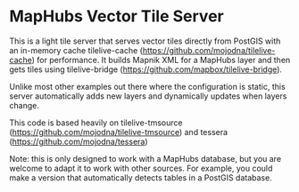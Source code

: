 # MapHubs Vector Tile Server

This is a light tile server that serves vector tiles directly from PostGIS with an in-memory cache tilelive-cache (https://github.com/mojodna/tilelive-cache) for performance. It builds Mapnik XML for a MapHubs layer and then gets tiles using tilelive-bridge (https://github.com/mapbox/tilelive-bridge).

Unlike most other examples out there where the configuration is static, this server automatically adds new layers and dynamically updates when layers change.

This code is based heavily on tilelive-tmsource (https://github.com/mojodna/tilelive-tmsource) and tessera (https://github.com/mojodna/tessera)

Note: this is only designed to work with a MapHubs database, but you are welcome to adapt it to work with other sources. For example, you could make a version that automatically detects tables in a PostGIS database.
